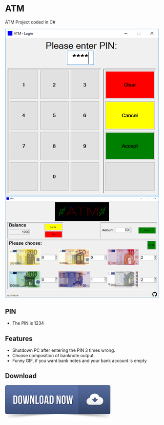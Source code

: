 # ATM
ATM Project coded in C#

![Login](/images/login.png?raw=true "Login Panel")
![ATM](/images/atm1.png?raw=true "ATM")

PIN
--------
* The PIN is 1234

Features
--------
* Shutdown PC after entering the PIN 3 times wrong.
* Choose composition of banknote output.
* Funny GIF, if you want bank notes and your bank account is empty

Download
--------
[<img src="/images/dl-button.png">](https://github.com/xXP4trickXx/ATM/releases/latest)
